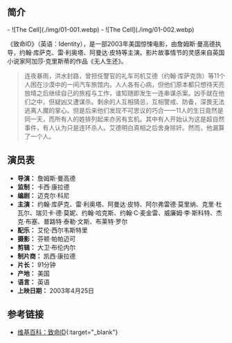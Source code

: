 ##  简介


<div class="grid cards" markdown>
- ![The Cell](./img/01-001.webp)
- ![The Cell](./img/01-002.webp)
</div>


《致命ID》（英语：Identity），是一部2003年美国惊悚电影，由詹姆斯·曼高德执导，约翰·库萨克、雷·利奥塔、阿曼达·皮特等主演。影片故事情节的灵感来自英国小说家阿加莎·克里斯蒂的作品《无人生还》。

> 连夜暴雨，洪水封路，曾担任警官的礼车司机艾德（约翰·库萨克饰）等11个人困在沙漠中的一间汽车旅馆内。人人各有心病，但他们原本都只想待天亮放晴之后继续自己的旅程与工作，谁知随即发生一连串谋杀案。凶手就在他们之中，但疑凶又遭谋杀。剩余的人互相猜忌，互相警戒、防备，深畏无法逃离人魔的掌心。但是后来他们发现不可思议的巧合——11人的生日竟然是同一天，而所有人的姓排列起来亦另有玄机。其中有人开始认为这是超自然事件，有人认为只是连环杀人。艾德明白真相之后舍身除奸。然而，他漏算了一个人。

## 演员表

* **导演：** 詹姆斯·曼高德
* **监制：** 卡西·康拉德 
* **编剧：** 迈克尔·科尼
* **主演：** 约翰·库萨克、雷·利奥塔、阿曼达·皮特、阿尔弗雷德·莫里纳、克里·杜瓦尔、瑞贝卡·德·莫妮、约翰·哈克斯、约翰·C·麦金雷、威廉姆·李·斯科特、杰克·布塞、普路特·泰勒·文斯、布莱特·罗尔
* **配乐：** 艾伦·西尔韦斯特里
* **摄影：** 芬顿·帕帕迈可
* **剪辑：** 大卫·布伦内尔
* **制片商：** 凯西·康拉德
* **片长：** 91分钟
* **产地：** 美国
* **语言：** 英语
* **上映日期：** 2003年4月25日

## 参考链接

* [维基百科：致命ID](https://zh.wikipedia.org/wiki/%E8%87%B4%E5%91%BDID){:target="_blank"}
